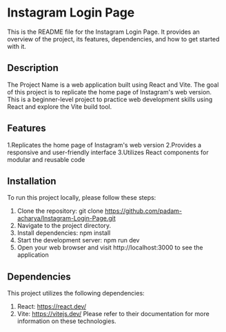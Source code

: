 # Instagram Login Page

This is the README file for the Instagram Login Page. It provides an overview of the project, its features, dependencies, and how to get started with it.

## Description

The Project Name is a web application built using React and Vite. The goal of this project is to replicate the home page of Instagram's web version. This is a beginner-level project to practice web development skills using React and explore the Vite build tool.

## Features

1.Replicates the home page of Instagram's web version
2.Provides a responsive and user-friendly interface
3.Utilizes React components for modular and reusable code


## Installation

To run this project locally, please follow these steps:

1. Clone the repository: git clone https://github.com/padam-acharya/Instagram-Login-Page.git
2. Navigate to the project directory.
3. Install dependencies: npm install
4. Start the development server: npm run dev
5. Open your web browser and visit http://localhost:3000 to see the application


## Dependencies

This project utilizes the following dependencies:

1. React: https://react.dev/
2. Vite: https://vitejs.dev/
Please refer to their documentation for more information on these technologies.

